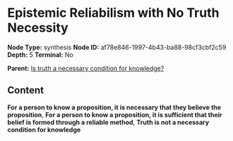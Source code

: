 # Epistemic Reliabilism with No Truth Necessity

**Node Type:** synthesis
**Node ID:** af78e846-1997-4b43-ba88-98cf3cbf2c59
**Depth:** 5
**Terminal:** No

**Parent:** [Is truth a necessary condition for knowledge?](is-truth-a-necessary-condition-for-knowledge-antithesis-b8a5104b-0864-44e5-a94f-4de38ec7ac19.md)

## Content

**For a person to know a proposition, it is necessary that they believe the proposition**, **For a person to know a proposition, it is sufficient that their belief is formed through a reliable method**, **Truth is not a necessary condition for knowledge**
